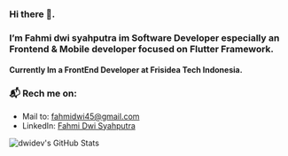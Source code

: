 ### Hi there 👋. 

### I’m Fahmi dwi syahputra im Software Developer especially an Frontend & Mobile developer focused on Flutter Framework.
#### Currently Im a FrontEnd Developer at Frisidea Tech Indonesia.

### 📬 Rech me on:

- Mail to: [fahmidwi45@gmail.com](mailto:dil.projek@gmail.com)
- LinkedIn: [Fahmi Dwi Syahputra](https://www.linkedin.com/in/fahmi-dwi-syahputra-995994130/)

![dwidev's GitHub Stats](https://github-readme-stats.vercel.app/api?username=Dwidev&&show_icons=true&count_private=true&title_color=6F9EFE&icon_color=A8FE6F&text_color=F0F0FA&bg_color=161616)


<!---
Dwidev/Dwidev is a ✨ special ✨ repository because its `README.md` (this file) appears on your GitHub profile.
You can click the Preview link to take a look at your changes.
--->
